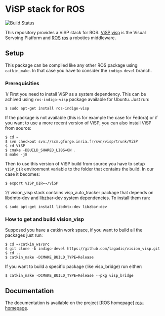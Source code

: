 # ViSP stack for ROS

[![Build Status](https://travis-ci.org/lagadic/vision_visp.png?branch=indigo-devel)](https://travis-ci.org/lagadic/vision_visp)

This repository provides a ViSP stack for ROS. [ViSP] [visp] is the
Visual Servoing Platform and [ROS] [ros] a robotics middleware.

## Setup

This package can be compiled like any other ROS package using `catkin_make`. In that case you have to consider the `indigo-devel` branch.

### Prerequisities

1/ First you need to install ViSP as a system dependency. This can be achived using `ros-indigo-visp` package available for Ubuntu. Just run:

	$ sudo apt-get install ros-indigo-visp

If the package is not available (this is for example the case for Fedora) or if you want to use a more recent version of ViSP, you can also install ViSP from source:

	$ cd ~
	$ svn checkout svn://scm.gforge.inria.fr/svn/visp/trunk/ViSP
	$ cd ViSP
	$ cmake -DBUILD_SHARED_LIBS=ON .
	$ make -j8

Then to use this version of ViSP build from source you have to setup `VISP_DIR` environment variable to the folder that contains the build. In our case it becomes:

	$ export VISP_DIR=~/ViSP

2/ vision_visp stack contains visp_auto_tracker package that depends on libdmtx-dev and libzbar-dev system dependencies. To install them run:

	$ sudo apt-get install libdmtx-dev libzbar-dev


### How to get and build vision_visp 

Supposed you have a catkin work space, if you want to build all the packages just run:

	$ cd ~/catkin_ws/src 
	$ git clone -b indigo-devel https://github.com/lagadic/vision_visp.git
	$ cd ..
	$ catkin_make -DCMAKE_BUILD_TYPE=Release

If you want to build a specific package (like visp_bridge) run either:

	$ catkin_make -DCMAKE_BUILD_TYPE=Release --pkg visp_bridge


## Documentation

The documentation is available on the project [ROS homepage]
[ros-homepage].

[github-homepage]: https://github.com/lagadic/vision_visp
[ros-homepage]: http://www.ros.org/wiki/vision_visp
[visp]: http://team.inria.fr/lagadic/visp/visp.html
[ros]: http://www.ros.org
